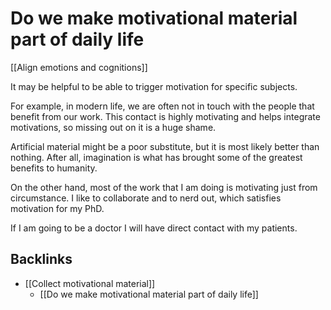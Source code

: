 # Do we make motivational material part of daily life
[[Align emotions and cognitions]]

It may be helpful to be able to trigger motivation for specific subjects.

For example, in modern life, we are often not in touch with the people that benefit from our work. This contact is highly motivating and helps integrate motivations, so missing out on it is a huge shame.

Artificial material might be a poor substitute, but it is most likely better than nothing. After all, imagination is what has brought some of the greatest benefits to humanity.

On the other hand, most of the work that I am doing is motivating just from circumstance. I like to collaborate and to nerd out, which satisfies motivation for my PhD. 

If I am going to be a doctor I will have direct contact with my patients.

## Backlinks
* [[Collect motivational material]]
	* [[Do we make motivational material part of daily life]]

<!-- #p1 -->

<!-- {BearID:91775502-EAA2-44BD-993A-5DCE35CF679D-27453-00004E74558EA476} -->
